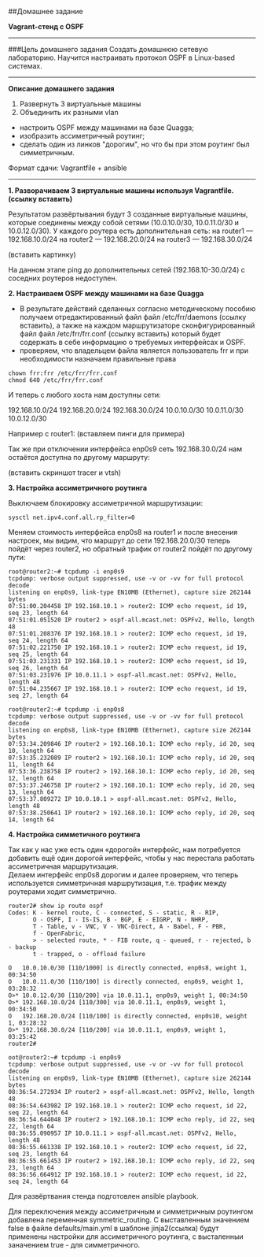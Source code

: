 ##Домашнее задание

**Vagrant-стенд c OSPF**

---
###Цель домашнего задания
Создать домашнюю сетевую лабораторию. Научится настраивать протокол OSPF в Linux-based системах.



---
**Описание домашнего задания**
1. Развернуть 3 виртуальные машины
2. Объединить их разными vlan
- настроить OSPF между машинами на базе Quagga;
- изобразить ассиметричный роутинг;
- сделать один из линков "дорогим", но что бы при этом роутинг был симметричным.

Формат сдачи: Vagrantfile + ansible


---

**1. Разворачиваем 3 виртуальные машины используя Vagrantfile.(ссылку вставить)** 

Результатом развёртывания будут 3 созданные виртуальные машины, которые соединены между собой сетями (10.0.10.0/30, 10.0.11.0/30 и 10.0.12.0/30). У каждого роутера есть дополнительная сеть:
на router1 — 192.168.10.0/24
на router2 — 192.168.20.0/24
на router3 — 192.168.30.0/24

(вставить картинку)

На данном этапе ping до дополнительных сетей (192.168.10-30.0/24) с соседних роутеров недоступен.

**2. Настраиваем OSPF между машинами на базе Quagga**

* В результате действий сделанных согласно методическому пособию получаем отредактированный файл файл /etc/frr/daemons (ссылку вставить), а также на каждом маршрутизаторе сконфигурированный файл файл /etc/frr/frr.conf (ссылку вставить) который будет содержать в себе информацию о требуемых интерфейсах и OSPF.
* проверяем, что владельцем файла является пользователь frr и при необходимости назначаем правильные права 
```
chown frr:frr /etc/frr/frr.conf 
chmod 640 /etc/frr/frr.conf
```
И теперь с любого хоста нам  доступны сети:

192.168.10.0/24
192.168.20.0/24
192.168.30.0/24
10.0.10.0/30 
10.0.11.0/30
10.0.12.0/30

Например с router1:
(вставляем пинги для примера)

Так же при отключении интерфейса enp0s9 сеть 192.168.30.0/24 нам остаётся доступна по другому маршруту:

(вставить скриншот tracer и vtsh)

**3. Настройка ассиметричного роутинга**

Выключаем блокировку ассиметричной маршрутизации: 
```
sysctl net.ipv4.conf.all.rp_filter=0
```
Меняем стоимость интерфейса enp0s8 на router1 и после внесения настроек, мы видим, что маршрут до сети 192.168.20.0/30  теперь пойдёт через router2, но обратный трафик от router2 пойдёт по другому пути:

```
root@router2:~# tcpdump -i enp0s9
tcpdump: verbose output suppressed, use -v or -vv for full protocol decode
listening on enp0s9, link-type EN10MB (Ethernet), capture size 262144 bytes
07:51:00.204458 IP 192.168.10.1 > router2: ICMP echo request, id 19, seq 23, length 64
07:51:01.051520 IP router2 > ospf-all.mcast.net: OSPFv2, Hello, length 48
07:51:01.208376 IP 192.168.10.1 > router2: ICMP echo request, id 19, seq 24, length 64
07:51:02.221750 IP 192.168.10.1 > router2: ICMP echo request, id 19, seq 25, length 64
07:51:03.231331 IP 192.168.10.1 > router2: ICMP echo request, id 19, seq 26, length 64
07:51:03.231976 IP 10.0.11.1 > ospf-all.mcast.net: OSPFv2, Hello, length 48
07:51:04.235667 IP 192.168.10.1 > router2: ICMP echo request, id 19, seq 27, length 64
```
```
root@router2:~# tcpdump -i enp0s8
tcpdump: verbose output suppressed, use -v or -vv for full protocol decode
listening on enp0s8, link-type EN10MB (Ethernet), capture size 262144 bytes
07:53:34.209846 IP router2 > 192.168.10.1: ICMP echo reply, id 20, seq 10, length 64
07:53:35.232089 IP router2 > 192.168.10.1: ICMP echo reply, id 20, seq 11, length 64
07:53:36.238758 IP router2 > 192.168.10.1: ICMP echo reply, id 20, seq 12, length 64
07:53:37.246758 IP router2 > 192.168.10.1: ICMP echo reply, id 20, seq 13, length 64
07:53:37.809272 IP 10.0.10.1 > ospf-all.mcast.net: OSPFv2, Hello, length 48
07:53:38.250641 IP router2 > 192.168.10.1: ICMP echo reply, id 20, seq 14, length 64
```


**4. Настройка симметичного роутинга**

Так как у нас уже есть один «дорогой» интерфейс, нам потребуется добавить ещё один дорогой интерфейс, чтобы у нас перестала работать ассиметричная маршрутизация.  
Делаем интерфейс enp0s8 дорогим и далее проверяем, что теперь используется симметричная маршрутизация, т.е. трафик между роутерами ходит симметрично.

```
router2# show ip route ospf
Codes: K - kernel route, C - connected, S - static, R - RIP,
       O - OSPF, I - IS-IS, B - BGP, E - EIGRP, N - NHRP,
       T - Table, v - VNC, V - VNC-Direct, A - Babel, F - PBR,
       f - OpenFabric,
       > - selected route, * - FIB route, q - queued, r - rejected, b - backup
       t - trapped, o - offload failure

O   10.0.10.0/30 [110/1000] is directly connected, enp0s8, weight 1, 00:34:50
O   10.0.11.0/30 [110/100] is directly connected, enp0s9, weight 1, 03:28:32
O>* 10.0.12.0/30 [110/200] via 10.0.11.1, enp0s9, weight 1, 00:34:50
O>* 192.168.10.0/24 [110/300] via 10.0.11.1, enp0s9, weight 1, 00:34:50
O   192.168.20.0/24 [110/100] is directly connected, enp0s10, weight 1, 03:28:32
O>* 192.168.30.0/24 [110/200] via 10.0.11.1, enp0s9, weight 1, 03:25:42
router2# 
```
```
oot@router2:~# tcpdump -i enp0s9
tcpdump: verbose output suppressed, use -v or -vv for full protocol decode
listening on enp0s9, link-type EN10MB (Ethernet), capture size 262144 bytes
08:36:54.272934 IP router2 > ospf-all.mcast.net: OSPFv2, Hello, length 48
08:36:54.643982 IP 192.168.10.1 > router2: ICMP echo request, id 22, seq 22, length 64
08:36:54.644048 IP router2 > 192.168.10.1: ICMP echo reply, id 22, seq 22, length 64
08:36:55.090957 IP 10.0.11.1 > ospf-all.mcast.net: OSPFv2, Hello, length 48
08:36:55.661338 IP 192.168.10.1 > router2: ICMP echo request, id 22, seq 23, length 64
08:36:55.661453 IP router2 > 192.168.10.1: ICMP echo reply, id 22, seq 23, length 64
08:36:56.664912 IP 192.168.10.1 > router2: ICMP echo request, id 22, seq 24, length 64
```


Для развёртвания стенда подготовлен ansible playbook. 

Для переключения между ассиметричным и симметричным роутингом добавлена переменная symmetric_routing. С выставленным значением false в файле defaults/main.yml в шаблоне jinja2(ссылка) будут применены настройки для ассиметричного роутинга, с высталенныи заначением true - для симметричного.